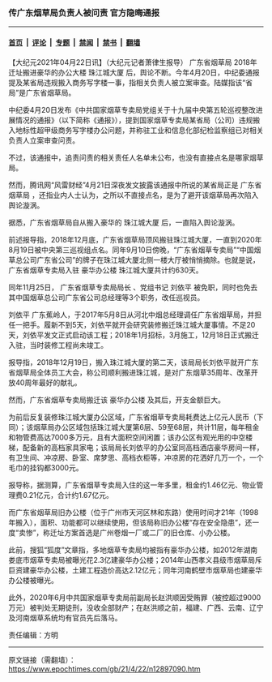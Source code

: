 ### 传广东烟草局负责人被问责 官方隐晦通报

---

#### [首页](../../../..?n12897090) &nbsp;|&nbsp; [评论](../../../../../epoch-comment?n12897090) &nbsp;|&nbsp; [专题](../../../../../epoch-special?n12897090) &nbsp;|&nbsp; [禁闻](../../../../../epoch-news?n12897090) &nbsp;|&nbsp; [禁书](../../../../../books?n12897090) &nbsp;|&nbsp; [翻墙](https://github.com/gfw-breaker/nogfw/blob/master/README.md?n12897090)


<div class="post_content" id="artbody" itemprop="articleBody">
 <!-- article content begin -->
 <p>
  【大纪元2021年04月22日讯】（大纪元记者萧律生报导）
  <ok href="https://www.epochtimes.com/gb/tag/%E5%B9%BF%E4%B8%9C%E7%9C%81%E7%83%9F%E8%8D%89%E5%B1%80.html">
   广东省烟草局
  </ok>
  2018年迁址搬进豪华的办公大楼
  <ok href="https://www.epochtimes.com/gb/tag/%E7%8F%A0%E6%B1%9F%E5%9F%8E%E5%A4%A7%E5%8E%A6.html">
   珠江城大厦
  </ok>
  后，舆论不断。今年4月20日，中纪委通报提及某省局违规搬入商务写字楼一事，指相关负责人被立案审查。陆媒指该“省局”是广东省烟草局。
 </p>
 <p>
  中纪委4月20日发布《中共国家烟草专卖局党组关于十九届中央第五轮巡视整改进展情况的通报》（以下简称《通报》），提到国家烟草专卖局某省局（公司）违规搬入地标性超甲级商务写字楼办公问题，并称驻工业和信息化部纪检监察组已对相关负责人立案审查问责。
 </p>
 <p>
  不过，该通报中，追责问责的相关责任人名单未公布，也没有直接点名是哪家烟草局。
 </p>
 <p>
  然而，腾讯网“风雷财经”4月21日深夜发文披露该通报中所说的某省局正是
  <ok href="https://www.epochtimes.com/gb/tag/%E5%B9%BF%E4%B8%9C%E7%9C%81%E7%83%9F%E8%8D%89%E5%B1%80.html">
   广东省烟草局
  </ok>
  ，还指业内人士认为，之所以不直接点名，是为了避开该烟草局再次陷入舆论漩涡。
 </p>
 <p>
  据悉，广东省烟草局自从搬入豪华的
  <ok href="https://www.epochtimes.com/gb/tag/%E7%8F%A0%E6%B1%9F%E5%9F%8E%E5%A4%A7%E5%8E%A6.html">
   珠江城大厦
  </ok>
  后，一直陷入舆论漩涡。
 </p>
 <p>
  前述报导指，2018年12月底，广东省烟草局顶风搬驻珠江城大厦，一直到2020年8月19日被中央第三巡视组点名。同年9月10日傍晚，“广东省烟草专卖局”“中国烟草总公司广东省公司”的牌子在珠江城大厦北侧一楼大厅被悄悄摘除。也就是说，广东省烟草专卖局入驻
  <ok href="https://www.epochtimes.com/gb/tag/%E8%B1%AA%E5%8D%8E%E5%8A%9E%E5%85%AC%E6%A5%BC.html">
   豪华办公楼
  </ok>
  珠江城大厦共计约630天。
 </p>
 <p>
  同年11月25日，
  <ok href="https://www.epochtimes.com/gb/tag/%E5%B9%BF%E4%B8%9C%E7%9C%81%E7%83%9F%E8%8D%89%E4%B8%93%E5%8D%96%E5%B1%80%E5%B1%80%E9%95%BF.html">
   广东省烟草专卖局局长
  </ok>
  、党组书记
  <ok href="https://www.epochtimes.com/gb/tag/%E5%88%98%E4%BE%9D%E5%B9%B3.html">
   刘依平
  </ok>
  被免职，同时也免去其中国烟草总公司广东省公司总经理等3个职务，改任巡视员。
 </p>
 <p>
  <ok href="https://www.epochtimes.com/gb/tag/%E5%88%98%E4%BE%9D%E5%B9%B3.html">
   刘依平
  </ok>
  广东蕉岭人，于2017年5月8日从河北中烟总经理调任广东省烟草局，并担任一把手。履新不到5天，刘依平就开会研究装修搬迁珠江城大厦事情。不足20天，刘依平发文正式启动该工程；2018年1月招标，3月施工，12月18日正式搬迁入驻，当时装修工程尚未竣工。
 </p>
 <p>
  报导指，2018年12月19日，搬入珠江城大厦的第二天，该局局长刘依平就开广东省烟草局全体员工大会，称公司顺利搬进珠江城，是对广东烟草35周年、改革开放40周年最好的献礼。
 </p>
 <p>
  然而，广东省烟草专卖局搬迁该
  <ok href="https://www.epochtimes.com/gb/tag/%E8%B1%AA%E5%8D%8E%E5%8A%9E%E5%85%AC%E6%A5%BC.html">
   豪华办公楼
  </ok>
  及其后，开支金额巨大。
 </p>
 <p>
  为前后反复装修珠江城大厦办公区域，广东省烟草专卖局耗费达上亿元人民币（下同）；该烟草局办公区域包括珠江城大厦第6层、59至68层，共计11层，每年租金和物管费高达7000多万元，且有大面积空间闲置；该办公区有观光用的中空楼梯，配备新的高档家具家电；该局局长刘依平的办公室同高档酒店豪华房间一样，有卫生间、冲凉房、卧室、席梦思、高档衣柜等，冲凉房的花洒好几万一个，一个毛巾的挂钩都3000元。
 </p>
 <p>
  报导称，据测算，广东省烟草专卖局入住的这一年多里，租金约1.46亿元、物业管理费0.21亿元，合计约1.67亿元。
 </p>
 <p>
  而广东省烟草局旧办公楼（位于广州市天河区林和东路）使用时间才21年（1998年搬入），面积、功能都可以继续使用，但该局称旧办公楼“存在安全隐患”，还一度“卖惨”，称迁址方案首选是广州卷烟一厂或二厂的旧仓库、小办公楼。
 </p>
 <p>
  此前，搜狐“狐度”文章指，多地烟草专卖局均被指有豪华办公楼，如2012年湖南娄底市烟草专卖局被曝光花2.3亿建豪华办公楼；2014年山西孝义县级市烟草局斥巨资建豪华办公楼，土建工程造价高达2.12亿元；同年河南鹤壁市烟草局也建豪华办公楼被曝光。
 </p>
 <p>
  此外，2020年6月中共国家烟草专卖局前副局长赵洪顺因受贿罪（被控超过9000万元）被判处无期徒刑，没收全部财产；在赵洪顺之前，福建、广西、云南、辽宁及河南烟草系统均有官员先后落马。
 </p>
 <p>
  责任编辑：方明
 </p>
 <!-- article content end -->
 <div id="below_article_ad">
 </div>
</div>


---

原文链接（需翻墙）：https://www.epochtimes.com/gb/21/4/22/n12897090.htm